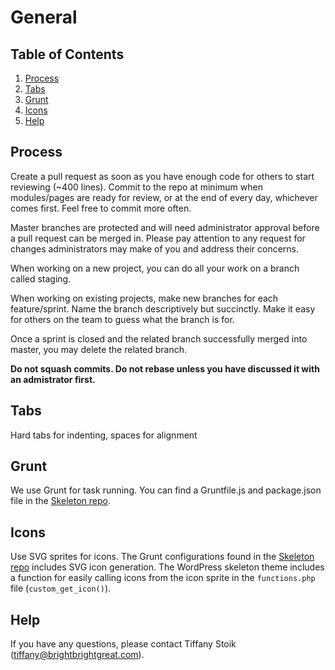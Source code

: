 # General

## Table of Contents

1. [Process](#process)
2. [Tabs](#tabs)
3. [Grunt](#grunt)
4. [Icons](#icons)
5. [Help](#help)

## Process

Create a pull request as soon as you have enough code for others to start reviewing (~400 lines). Commit to the repo at minimum when modules/pages are ready for review, or at the end of every day, whichever comes first. Feel free to commit more often. 

Master branches are protected and will need administrator approval before a pull request can be merged in. Please pay attention to any request for changes administrators may make of you and address their concerns.

When working on a new project, you can do all your work on a branch called staging. 

When working on existing projects, make new branches for each feature/sprint. Name the branch descriptively but succinctly. Make it easy for others on the team to guess what the branch is for.

Once a sprint is closed and the related branch successfully merged into master, you may delete the related branch. 

**Do not squash commits. Do not rebase unless you have discussed it with an admistrator first.** 

## Tabs
Hard tabs for indenting, spaces for alignment

## Grunt
We use Grunt for task running. You can find a Gruntfile.js and package.json file in the [Skeleton repo](https://github.com/brightbrightgreat/skeleton).

## Icons
Use SVG sprites for icons. The Grunt configurations found in the [Skeleton repo](https://github.com/brightbrightgreat/skeleton) includes SVG icon generation. 
The WordPress skeleton theme includes a function for easily calling icons from the icon sprite in the `functions.php` file (`custom_get_icon()`).

## Help
If you have any questions, please contact Tiffany Stoik ([tiffany@brightbrightgreat.com](mailto:tiffany@brightbrightgreat.com)).
